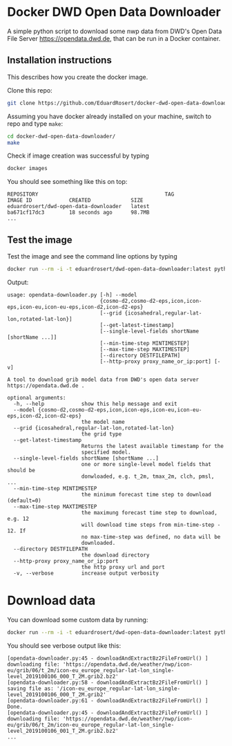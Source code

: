 # Docker DWD Open Data Downloader
A simple python script to download some nwp data from DWD's Open Data File Server https://opendata.dwd.de, that can be run in a Docker container.

## Installation instructions
This describes how you create the docker image.

Clone this repo:
```bash
git clone https://github.com/EduardRosert/docker-dwd-open-data-downloader.git
```
Assuming you have docker already installed on your machine, switch to repo and type ``make``:
```bash
cd docker-dwd-open-data-downloader/
make
```
Check if image creation was successful by typing
```bash
docker images
```
You should see something like this on top:
```
REPOSITORY                                         TAG                 IMAGE ID            CREATED             SIZE
eduardrosert/dwd-open-data-downloader   latest              ba671cf17dc3        18 seconds ago      98.7MB
...
```

## Test the image
Test the image and see the command line options by typing
```bash
docker run --rm -i -t eduardrosert/dwd-open-data-downloader:latest python /opendata-downloader.py --help
```
Output:
```
usage: opendata-downloader.py [-h] --model
                              {cosmo-d2,cosmo-d2-eps,icon,icon-eps,icon-eu,icon-eu-eps,icon-d2,icon-d2-eps}
                              [--grid {icosahedral,regular-lat-lon,rotated-lat-lon}]
                              [--get-latest-timestamp]
                              [--single-level-fields shortName [shortName ...]]
                              [--min-time-step MINTIMESTEP]
                              [--max-time-step MAXTIMESTEP]
                              [--directory DESTFILEPATH]
                              [--http-proxy proxy_name_or_ip:port] [-v]

A tool to download grib model data from DWD's open data server
https://opendata.dwd.de .

optional arguments:
  -h, --help            show this help message and exit
  --model {cosmo-d2,cosmo-d2-eps,icon,icon-eps,icon-eu,icon-eu-eps,icon-d2,icon-d2-eps}
                        the model name
  --grid {icosahedral,regular-lat-lon,rotated-lat-lon}
                        the grid type
  --get-latest-timestamp
                        Returns the latest available timestamp for the
                        specified model.
  --single-level-fields shortName [shortName ...]
                        one or more single-level model fields that should be
                        donwloaded, e.g. t_2m, tmax_2m, clch, pmsl, ...
  --min-time-step MINTIMESTEP
                        the minimum forecast time step to download (default=0)
  --max-time-step MAXTIMESTEP
                        the maximung forecast time step to download, e.g. 12
                        will download time steps from min-time-step - 12. If
                        no max-time-step was defined, no data will be
                        downloaded.
  --directory DESTFILEPATH
                        the download directory
  --http-proxy proxy_name_or_ip:port
                        the http proxy url and port
  -v, --verbose         increase output verbosity
```

# Download data
You can download some custom data by running:
```bash
docker run --rm -i -t eduardrosert/dwd-open-data-downloader:latest python /opendata-downloader.py --model icon-eu --single-level-fields t_2m --max-time-step 5 -v --directory /
```
You should see verbose output like this:
```
[opendata-downloader.py:45 - downloadAndExtractBz2FileFromUrl() ] downloading file: 'https://opendata.dwd.de/weather/nwp/icon-eu/grib/06/t_2m/icon-eu_europe_regular-lat-lon_single-level_2019100106_000_T_2M.grib2.bz2'
[opendata-downloader.py:58 - downloadAndExtractBz2FileFromUrl() ] saving file as: '/icon-eu_europe_regular-lat-lon_single-level_2019100106_000_T_2M.grib2'
[opendata-downloader.py:61 - downloadAndExtractBz2FileFromUrl() ] Done.
[opendata-downloader.py:45 - downloadAndExtractBz2FileFromUrl() ] downloading file: 'https://opendata.dwd.de/weather/nwp/icon-eu/grib/06/t_2m/icon-eu_europe_regular-lat-lon_single-level_2019100106_001_T_2M.grib2.bz2'
...
```